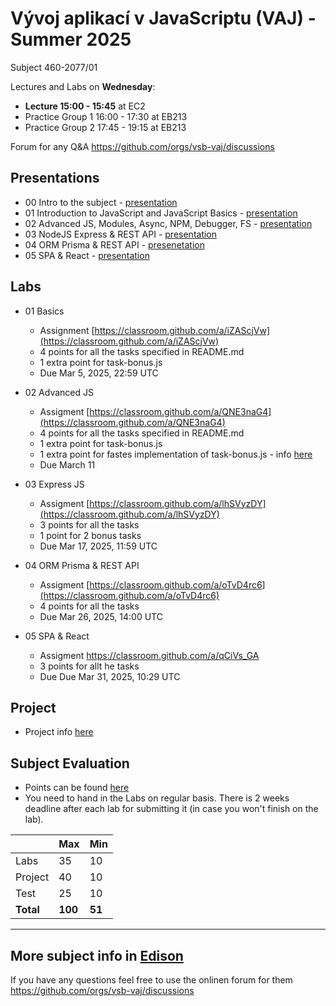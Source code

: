 # Vývoj aplikací v JavaScriptu (VAJ) - Summer 2025 
Subject 460-2077/01

Lectures and Labs on **Wednesday**:
- **Lecture 15:00 - 15:45** at EC2
- Practice Group 1 16:00 - 17:30 at EB213
- Practice Group 2 17:45 - 19:15 at EB213

Forum for any Q&A https://github.com/orgs/vsb-vaj/discussions

## Presentations 
  - 00 Intro to the subject - [presentation](https://docs.google.com/presentation/d/1fg9hc8wu0giDWeY_-eLFmMMoGcCurY6T99fgrpEEyzw/edit?usp=sharing)
  - 01 Introduction to JavaScript and JavaScript Basics - [presentation](https://docs.google.com/presentation/d/1-2gl_ycLBRFdR0Rtzc6jlwqIJY6HyjMlA7kv502PfIE/edit?usp=sharing)
  - 02 Advanced JS, Modules, Async, NPM, Debugger, FS - [presentation](https://docs.google.com/presentation/d/1oBhLwi_Wh7kdfiOBZymfzpTkvDaueoxtRokrK1ApHL4/edit?usp=sharing)
  - 03 NodeJS Express & REST API - [presentation](https://docs.google.com/presentation/d/1kqi9kMPvtgFPrEdCKto0DSooTjoDwsvdnzNkwLAi1_0/edit?usp=sharing)
  - 04 ORM Prisma & REST API - [presenetation](https://docs.google.com/presentation/d/1sRWelOVZbr-5KhJPbHzDtt2rRZlpZP-w7UL6fN_Lb4E/edit?usp=sharing)
  - 05 SPA & React - [presentation](https://docs.google.com/presentation/d/1CZJ0WgQ4lg9uy944HIibLFc0yekyCHU0pF-IUqwNct8/edit?usp=sharing)

## Labs
- 01 Basics
  - Assignment [https://classroom.github.com/a/iZAScjVw](https://classroom.github.com/a/iZAScjVw)
  - 4 points for all the tasks specified in README.md
  - 1 extra point for task-bonus.js
  - Due Mar 5, 2025, 22:59 UTC

- 02 Advanced JS
  - Assigment [https://classroom.github.com/a/QNE3naG4](https://classroom.github.com/a/QNE3naG4)
  - 4 points for all the tasks specified in README.md
  - 1 extra point for task-bonus.js
  - 1 extra point for fastes implementation of task-bonus.js - info [here](https://github.com/orgs/vsb-vaj/discussions/16#discussion-8016040)
  - Due March 11 

- 03 Express JS
  - Assigment [https://classroom.github.com/a/lhSVyzDY](https://classroom.github.com/a/lhSVyzDY)
  - 3 points for all the tasks
  - 1 point for 2 bonus tasks 
  - Due Mar 17, 2025, 11:59 UTC

- 04 ORM Prisma & REST API
  - Assigment [https://classroom.github.com/a/oTvD4rc6](https://classroom.github.com/a/oTvD4rc6)
  - 4 points for all the tasks
  - Due Mar 26, 2025, 14:00 UTC

- 05 SPA & React
  - Assigment https://classroom.github.com/a/qCiVs_GA
  - 3 points for allt he tasks
  - Due Due Mar 31, 2025, 10:29 UTC

## Project
- Project info [here](https://docs.google.com/document/d/1o2b6Rx1TXxssVNWquiox8zSkvp6R4iInYVB4AzqXDSE/edit?usp=sharing)

## Subject Evaluation
- Points can be found [here](https://docs.google.com/spreadsheets/d/10IjP6Z71eWX33XH4IiC3cH9vLtBnL3U9cM7VzS2pc90/edit?usp=sharing)
- You need to hand in the Labs on regular basis. There is 2 weeks deadline after each lab for submitting it (in case you won't finish on the lab). 

|           | Max     | Min    |
|-----------|---------|--------|
| Labs      |    35   |   10   |
| Project   |    40   |   10   |
| Test      |    25   |   10   |
| **Total** | **100** | **51** |

------------------------
## More subject info in [Edison](https://edison.sso.vsb.cz/cz.vsb.edison.edu.study.prepare.web/SubjectVersion.faces?version=460-2077/01&studyPlanId=24376&locale=cs)

If you have any questions feel free to use the onlinen forum for them https://github.com/orgs/vsb-vaj/discussions
